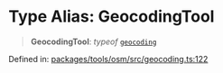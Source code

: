 # Type Alias: GeocodingTool

> **GeocodingTool**: *typeof* [`geocoding`](../variables/geocoding.md)

Defined in: [packages/tools/osm/src/geocoding.ts:122](https://github.com/GeoDaCenter/openassistant/blob/dc72d81a35cf8e46295657303846fbb4ad891993/packages/tools/osm/src/geocoding.ts#L122)
